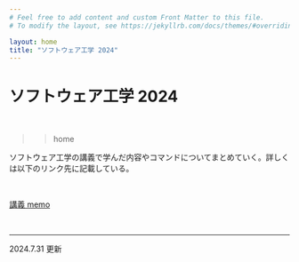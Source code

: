 ```yaml
---
# Feel free to add content and custom Front Matter to this file.
# To modify the layout, see https://jekyllrb.com/docs/themes/#overriding-theme-defaults

layout: home
title: "ソフトウェア工学 2024"
---
```


# ソフトウェア工学 2024

<br>

>> home

ソフトウェア工学の講義で学んだ内容やコマンドについてまとめていく。詳しくは以下のリンク先に記載している。

<br>

[講義 memo](/webdocs/git0724)

<br>

****

2024.7.31 更新